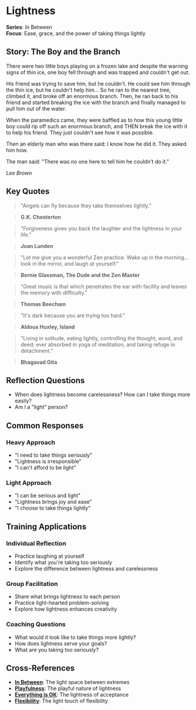 # Lightness

**Series**: In Between  
**Focus**: Ease, grace, and the power of taking things lightly

## Story: The Boy and the Branch

There were two little boys playing on a frozen lake and despite the warning signs of thin ice, one boy fell through and was trapped and couldn't get out.

His friend was trying to save him, but he couldn't. He could see him through the thin ice, but he couldn't help him... So he ran to the nearest tree, climbed it, and broke off an enormous branch. Then, he ran back to his friend and started breaking the ice with the branch and finally managed to pull him out of the water.

When the paramedics came, they were baffled as to how this young little boy could rip off such an enormous branch, and THEN break the ice with it to help his friend. They just couldn't see how it was possible.

Then an elderly man who was there said: I know how he did it. They asked him how.

The man said: "There was no one here to tell him he couldn't do it."

*Lee Brown*

## Key Quotes

> "Angels can fly because they take themselves lightly."

> **G.K. Chesterton**

> "Forgiveness gives you back the laughter and the lightness in your life."

> **Joan Lunden**

> "Let me give you a wonderful Zen practice. Wake up in the morning... look in the mirror, and laugh at yourself."

> **Bernie Glassman, The Dude and the Zen Master**

> "Great music is that which penetrates the ear with facility and leaves the memory with difficulty."

> **Thomas Beecham**

> "It's dark because you are trying too hard."

> **Aldous Huxley, Island**

> "Living in solitude, eating lightly, controlling the thought, word, and deed; ever absorbed in yoga of meditation, and taking refuge in detachment."

> **Bhagavad Gita**

## Reflection Questions

- When does lightness become carelessness? How can I take things more easily?
- Am I a "light" person?

## Common Responses

### **Heavy Approach**
- "I need to take things seriously"
- "Lightness is irresponsible"
- "I can't afford to be light"

### **Light Approach**
- "I can be serious and light"
- "Lightness brings joy and ease"
- "I choose to take things lightly"

## Training Applications

### **Individual Reflection**
- Practice laughing at yourself
- Identify what you're taking too seriously
- Explore the difference between lightness and carelessness

### **Group Facilitation**
- Share what brings lightness to each person
- Practice light-hearted problem-solving
- Explore how lightness enhances creativity

### **Coaching Questions**
- What would it look like to take things more lightly?
- How does lightness serve your goals?
- What are you taking too seriously?

## Cross-References
- **[In Between](01-in-between.md)**: The light space between extremes
- **[Playfulness](09-playfulness.md)**: The playful nature of lightness
- **[Everything is OK](13-everything-is-ok.md)**: The lightness of acceptance
- **[Flexibility](08-flexibility.md)**: The light touch of flexibility
